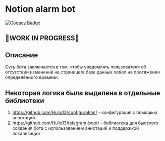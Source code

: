 # Notion alarm bot

[![Codacy Badge](https://api.codacy.com/project/badge/Grade/5481b64e21f24c87ad377c8664b5c3ad)](https://app.codacy.com/gh/Hulio13/notion-alarm-telegram-bot?utm_source=github.com&utm_medium=referral&utm_content=Hulio13/notion-alarm-telegram-bot&utm_campaign=Badge_Grade)

## 🚧WORK IN PROGRESS🚧

## Описание
Суть бота заключается в том, чтобы уведомлять пользователя об отсутствии
изменений на странице/в базе данных notion на протяжении определённого
времени.

## Некоторая логика была выделена в отдельные библиотеки
1. https://github.com/Hulio13/configuration/ - конфигурация с помощью аннотаций
2. https://github.com/Hulio13/telegram-boot/ - библиотека для быстрого создания бота с
использованием аннотаций и поддержкой локализации
